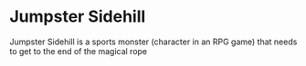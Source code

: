 # Jumpster Sidehill
Jumpster Sidehill is a sports monster (character in an RPG game) that needs to get to the end of the magical rope
